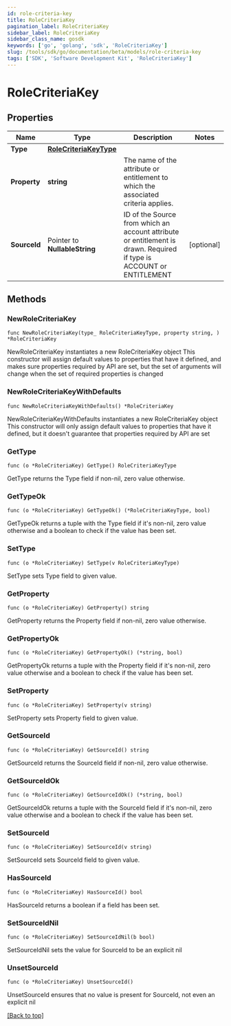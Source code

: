 ```yaml
---
id: role-criteria-key
title: RoleCriteriaKey
pagination_label: RoleCriteriaKey
sidebar_label: RoleCriteriaKey
sidebar_class_name: gosdk
keywords: ['go', 'golang', 'sdk', 'RoleCriteriaKey'] 
slug: /tools/sdk/go/documentation/beta/models/role-criteria-key
tags: ['SDK', 'Software Development Kit', 'RoleCriteriaKey']
---
```


# RoleCriteriaKey

## Properties

Name | Type | Description | Notes
------------ | ------------- | ------------- | -------------
**Type** | [**RoleCriteriaKeyType**](RoleCriteriaKeyType) |  | 
**Property** | **string** | The name of the attribute or entitlement to which the associated criteria applies. | 
**SourceId** | Pointer to **NullableString** | ID of the Source from which an account attribute or entitlement is drawn. Required if type is ACCOUNT or ENTITLEMENT | [optional] 

## Methods

### NewRoleCriteriaKey

`func NewRoleCriteriaKey(type_ RoleCriteriaKeyType, property string, ) *RoleCriteriaKey`

NewRoleCriteriaKey instantiates a new RoleCriteriaKey object
This constructor will assign default values to properties that have it defined,
and makes sure properties required by API are set, but the set of arguments
will change when the set of required properties is changed

### NewRoleCriteriaKeyWithDefaults

`func NewRoleCriteriaKeyWithDefaults() *RoleCriteriaKey`

NewRoleCriteriaKeyWithDefaults instantiates a new RoleCriteriaKey object
This constructor will only assign default values to properties that have it defined,
but it doesn't guarantee that properties required by API are set

### GetType

`func (o *RoleCriteriaKey) GetType() RoleCriteriaKeyType`

GetType returns the Type field if non-nil, zero value otherwise.

### GetTypeOk

`func (o *RoleCriteriaKey) GetTypeOk() (*RoleCriteriaKeyType, bool)`

GetTypeOk returns a tuple with the Type field if it's non-nil, zero value otherwise
and a boolean to check if the value has been set.

### SetType

`func (o *RoleCriteriaKey) SetType(v RoleCriteriaKeyType)`

SetType sets Type field to given value.


### GetProperty

`func (o *RoleCriteriaKey) GetProperty() string`

GetProperty returns the Property field if non-nil, zero value otherwise.

### GetPropertyOk

`func (o *RoleCriteriaKey) GetPropertyOk() (*string, bool)`

GetPropertyOk returns a tuple with the Property field if it's non-nil, zero value otherwise
and a boolean to check if the value has been set.

### SetProperty

`func (o *RoleCriteriaKey) SetProperty(v string)`

SetProperty sets Property field to given value.


### GetSourceId

`func (o *RoleCriteriaKey) GetSourceId() string`

GetSourceId returns the SourceId field if non-nil, zero value otherwise.

### GetSourceIdOk

`func (o *RoleCriteriaKey) GetSourceIdOk() (*string, bool)`

GetSourceIdOk returns a tuple with the SourceId field if it's non-nil, zero value otherwise
and a boolean to check if the value has been set.

### SetSourceId

`func (o *RoleCriteriaKey) SetSourceId(v string)`

SetSourceId sets SourceId field to given value.

### HasSourceId

`func (o *RoleCriteriaKey) HasSourceId() bool`

HasSourceId returns a boolean if a field has been set.

### SetSourceIdNil

`func (o *RoleCriteriaKey) SetSourceIdNil(b bool)`

 SetSourceIdNil sets the value for SourceId to be an explicit nil

### UnsetSourceId
`func (o *RoleCriteriaKey) UnsetSourceId()`

UnsetSourceId ensures that no value is present for SourceId, not even an explicit nil

[[Back to top]](#) 


